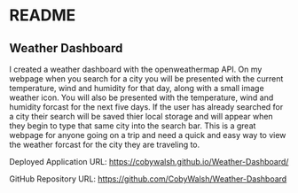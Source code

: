 # README

## Weather Dashboard

I created a weather dashboard with the openweathermap API. On my webpage when you search for a city you will be presented with the current temperature, wind and humidity for that day, along with a small image weather icon. You will also be presented with the temperature, wind and humidity forcast for the next five days. If the user has already searched for a city their search will be saved thier local storage and will appear when they begin to type that same city into the search bar. This is a great webpage for anyone going on a trip and need a quick and easy way to view the weather forcast for the city they are traveling to.


Deployed Application URL: https://cobywalsh.github.io/Weather-Dashboard/

GitHub Repository URL: https://github.com/CobyWalsh/Weather-Dashboard